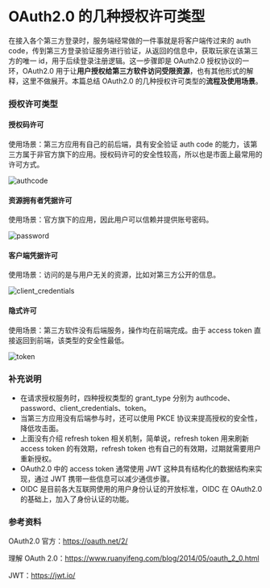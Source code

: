 # OAuth2.0 的几种授权许可类型

在接入各个第三方登录时，服务端经常做的一件事就是将客户端传过来的 auth code，传到第三方登录验证服务进行验证，从返回的信息中，获取玩家在该第三方的唯一 id，用于后续登录注册逻辑。这一步骤即是 OAuth2.0 授权协议的一环，OAuth2.0 用于让**用户授权给第三方软件访问受限资源**，也有其他形式的解释，这里不做展开。本篇总结 OAuth2.0 的几种授权许可类型的**流程及使用场景**。

### 授权许可类型

#### 授权码许可

使用场景：第三方应用有自己的前后端，具有安全验证 auth code 的能力，该第三方属于非官方旗下的应用。授权码许可的安全性较高，所以也是市面上最常用的许可方式。

![authcode](https://github.com/notayessir/blog/blob/main/images/oauth2/authcode.png)

#### 资源拥有者凭据许可

使用场景：官方旗下的应用，因此用户可以信赖并提供账号密码。

![password](https://github.com/notayessir/blog/blob/main/images/oauth2/password.png)

#### 客户端凭据许可

使用场景：访问的是与用户无关的资源，比如对第三方公开的信息。

![client_credentials](https://github.com/notayessir/blog/blob/main/images/oauth2/client_credentials.png)

#### 隐式许可

使用场景：第三方软件没有后端服务，操作均在前端完成。由于 access token 直接返回到前端，该类型的安全性最低。

![token](https://github.com/notayessir/blog/blob/main/images/oauth2/token.png)

### 补充说明

- 在请求授权服务时，四种授权类型的 grant_type 分别为 authcode、password、client_credentials、token。
- 当第三方应用没有后端参与时，还可以使用 PKCE 协议来提高授权的安全性，降低攻击面。
- 上面没有介绍 refresh token 相关机制，简单说，refresh token 用来刷新 access token 的有效期，refresh token 也有自己的有效期，过期就需要用户重新授权。
- OAuth2.0 中的 access token 通常使用 JWT 这种具有结构化的数据结构来实现，通过 JWT 携带一些信息可以减少通信步骤。
- OIDC 是目前各大互联网使用的用户身份认证的开放标准，OIDC 在 OAuth2.0 的基础上，加入了身份认证的功能。

### 参考资料

OAuth2.0 官方：https://oauth.net/2/

理解 OAuth 2.0：https://www.ruanyifeng.com/blog/2014/05/oauth_2_0.html

JWT：https://jwt.io/